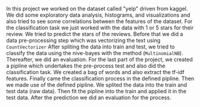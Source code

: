 In this project we worked on the dataset called "yelp" driven from kaggel.
We did some exploratory data analysis, histograms, and visualizations and also tried to see some correlations between the features of the dataset. For the classification task we just worked with the data with 1 or 5 stars for their review. 
We tried to predict the stars of the reviews. Before that we did a data pre-processing step which was vectorizing the text using `CountVectorizer`
After spliting the data into train and test, we tried to classify the data using the nive-bayes with the method (`MultinomialNB`). Thereafter, we did an evaluation.
For the last part of the project, we created a pipline which undertakes the pre-process test and also did the classification task. We created a bag of words and also extract the tf-idf features. Finally came the classification process in the defined pipline. 
Then we made use of the defined pipline. We splited the data into the train and test data (raw data). Then fit the pipline into the train and applied it in the test data. After the prediction we did an evaluation for the process.
